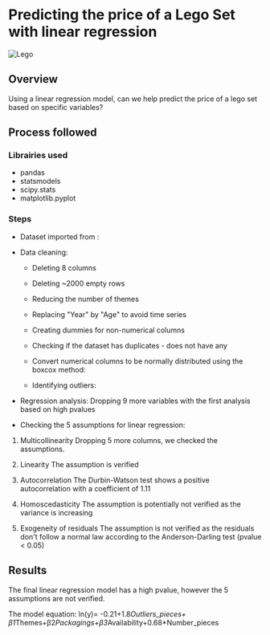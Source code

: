 # Predicting the price of a Lego Set with linear regression

![Lego](https://www.lego.com/cdn/cs/set/assets/blt43d71bdb7a2ee793/pick-a-brick-banner-background-large.jpg?width=1320&height=200&dpr=1)


## Overview
Using a linear regression model, can we help predict the price of a lego set based on specific variables?

## Process followed

### Librairies used
* pandas
* statsmodels
* scipy.stats
* matplotlib.pyplot

### Steps
* Dataset imported from : 
* Data cleaning: 
  * Deleting 8 columns
  * Deleting ~2000 empty rows
  * Reducing the number of themes
  * Replacing "Year" by "Age" to avoid time series
  * Creating dummies for non-numerical columns
  * Checking if the dataset has duplicates - does not have any
  * Convert numerical columns to be normally distributed using the boxcox method:
  
  * Identifying outliers:
  
  
 * Regression analysis:
 Dropping 9 more variables with the first analysis based on high pvalues
 
 
 * Checking the 5 assumptions for linear regression:
 
1. Multicollinearity
Dropping 5 more columns, we checked the assumptions.

2. Linearity
The assumption is verified

3. Autocorrelation
The Durbin-Watson test shows a positive autocorrelation with a coefficient of 1.11

4. Homoscedasticity
The assumption is potentially not verified as the variance is increasing

5. Exogeneity of residuals
The assumption is not verified as the residuals don't follow a normal law according to the Anderson-Darling test (pvalue < 0.05)

## Results
The final linear regression model has a high pvalue, however the 5 assumptions are not verified. 

The model equation: 
ln(y)= -0.21+1.8*Outliers_pieces+ β1*Themes+β2*Packagings+β3*Availability+0.68*Number_pieces

